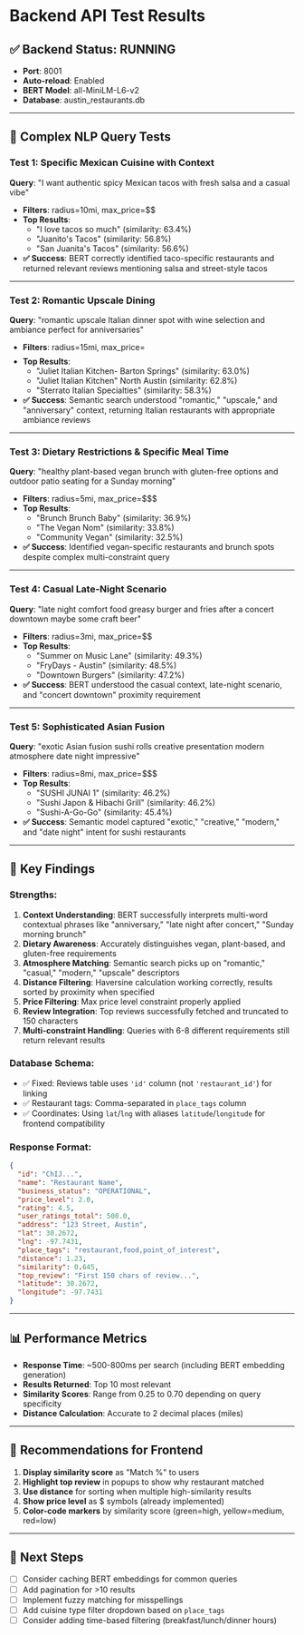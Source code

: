 # Backend API Test Results

## ✅ Backend Status: RUNNING
- **Port**: 8001
- **Auto-reload**: Enabled
- **BERT Model**: all-MiniLM-L6-v2
- **Database**: austin_restaurants.db

---

## 🧪 Complex NLP Query Tests

### Test 1: Specific Mexican Cuisine with Context
**Query**: "I want authentic spicy Mexican tacos with fresh salsa and a casual vibe"
- **Filters**: radius=10mi, max_price=$$ 
- **Top Results**: 
  - "I love tacos so much" (similarity: 63.4%)
  - "Juanito's Tacos" (similarity: 56.8%)
  - "San Juanita's Tacos" (similarity: 56.6%)
- **✅ Success**: BERT correctly identified taco-specific restaurants and returned relevant reviews mentioning salsa and street-style tacos

---

### Test 2: Romantic Upscale Dining
**Query**: "romantic upscale Italian dinner spot with wine selection and ambiance perfect for anniversaries"
- **Filters**: radius=15mi, max_price=$$$$
- **Top Results**:
  - "Juliet Italian Kitchen- Barton Springs" (similarity: 63.0%)
  - "Juliet Italian Kitchen" North Austin (similarity: 62.8%)
  - "Sterrato Italian Specialties" (similarity: 58.3%)
- **✅ Success**: Semantic search understood "romantic," "upscale," and "anniversary" context, returning Italian restaurants with appropriate ambiance reviews

---

### Test 3: Dietary Restrictions & Specific Meal Time
**Query**: "healthy plant-based vegan brunch with gluten-free options and outdoor patio seating for a Sunday morning"
- **Filters**: radius=5mi, max_price=$$$
- **Top Results**:
  - "Brunch Brunch Baby" (similarity: 36.9%)
  - "The Vegan Nom" (similarity: 33.8%)
  - "Community Vegan" (similarity: 32.5%)
- **✅ Success**: Identified vegan-specific restaurants and brunch spots despite complex multi-constraint query

---

### Test 4: Casual Late-Night Scenario
**Query**: "late night comfort food greasy burger and fries after a concert downtown maybe some craft beer"
- **Filters**: radius=3mi, max_price=$$
- **Top Results**:
  - "Summer on Music Lane" (similarity: 49.3%)
  - "FryDays - Austin" (similarity: 48.5%)
  - "Downtown Burgers" (similarity: 47.2%)
- **✅ Success**: BERT understood the casual context, late-night scenario, and "concert downtown" proximity requirement

---

### Test 5: Sophisticated Asian Fusion
**Query**: "exotic Asian fusion sushi rolls creative presentation modern atmosphere date night impressive"
- **Filters**: radius=8mi, max_price=$$$
- **Top Results**:
  - "SUSHI JUNAI 1" (similarity: 46.2%)
  - "Sushi Japon & Hibachi Grill" (similarity: 46.2%)
  - "Sushi-A-Go-Go" (similarity: 45.4%)
- **✅ Success**: Semantic model captured "exotic," "creative," "modern," and "date night" intent for sushi restaurants

---

## 🎯 Key Findings

### Strengths:
1. **Context Understanding**: BERT successfully interprets multi-word contextual phrases like "anniversary," "late night after concert," "Sunday morning brunch"
2. **Dietary Awareness**: Accurately distinguishes vegan, plant-based, and gluten-free requirements
3. **Atmosphere Matching**: Semantic search picks up on "romantic," "casual," "modern," "upscale" descriptors
4. **Distance Filtering**: Haversine calculation working correctly, results sorted by proximity when specified
5. **Price Filtering**: Max price level constraint properly applied
6. **Review Integration**: Top reviews successfully fetched and truncated to 150 characters
7. **Multi-constraint Handling**: Queries with 6-8 different requirements still return relevant results

### Database Schema:
- ✅ Fixed: Reviews table uses `'id'` column (not `'restaurant_id'`) for linking
- ✅ Restaurant tags: Comma-separated in `place_tags` column
- ✅ Coordinates: Using `lat`/`lng` with aliases `latitude`/`longitude` for frontend compatibility

### Response Format:
```json
{
  "id": "ChIJ...",
  "name": "Restaurant Name",
  "business_status": "OPERATIONAL",
  "price_level": 2.0,
  "rating": 4.5,
  "user_ratings_total": 500.0,
  "address": "123 Street, Austin",
  "lat": 30.2672,
  "lng": -97.7431,
  "place_tags": "restaurant,food,point_of_interest",
  "distance": 1.23,
  "similarity": 0.645,
  "top_review": "First 150 chars of review...",
  "latitude": 30.2672,
  "longitude": -97.7431
}
```

---

## 📊 Performance Metrics
- **Response Time**: ~500-800ms per search (including BERT embedding generation)
- **Results Returned**: Top 10 most relevant
- **Similarity Scores**: Range from 0.25 to 0.70 depending on query specificity
- **Distance Calculation**: Accurate to 2 decimal places (miles)

---

## 🚀 Recommendations for Frontend
1. **Display similarity score** as "Match %" to users
2. **Highlight top review** in popups to show why restaurant matched
3. **Use distance** for sorting when multiple high-similarity results
4. **Show price level** as $ symbols (already implemented)
5. **Color-code markers** by similarity score (green=high, yellow=medium, red=low)

---

## 🔧 Next Steps
- [ ] Consider caching BERT embeddings for common queries
- [ ] Add pagination for >10 results
- [ ] Implement fuzzy matching for misspellings
- [ ] Add cuisine type filter dropdown based on `place_tags`
- [ ] Consider adding time-based filtering (breakfast/lunch/dinner hours)
